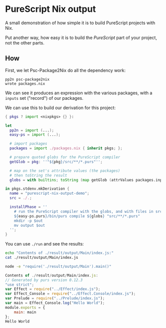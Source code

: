 # PureScript Nix output

A small demonstration of how simple it is to build PureScript projects with Nix.

Put another way, how easy it is to build the *PureScript* part of your project, not the other parts.

## How

First, we let Psc-Package2Nix do all the dependency work:

```
pp2n psc-package2nix
wrote packages.nix
```

We can see it produces an expression with the various packages, with a `inputs` set ("record") of our packages.

We can use this to build our derivation for this project:

```nix
{ pkgs ? import <nixpkgs> {} }:

let
  pp2n = import (...);
  easy-ps = import (...);

  # import packages
  packages = import ./packages.nix { inherit pkgs; };

  # prepare quoted globs for the PureScript compiler
  getGlob = pkg: ''"${pkg}/src/**/*.purs"'';

  # map on the set's attribute values (the packages)
  # then toString the result
  globs = with builtins; toString (map getGlob (attrValues packages.inputs));

in pkgs.stdenv.mkDerivation {
  name = "purescript-nix-output-demo";
  src = ./.;

  installPhase = ''
    # run the PureScript compiler with the globs, and with files in src
    ${easy-ps.purs}/bin/purs compile ${globs} "src/**/*.purs"
    mkdir -p $out
    mv output $out
  '';
}
```

You can use `./run` and see the results:

```bash
echo "Contents of ./result/output/Main/index.js:"
cat ./result/output/Main/index.js

node -e "require('./result/output/Main').main()"
```

```js
Contents of ./result/output/Main/index.js:
// Generated by purs version 0.12.3
"use strict";
var Effect = require("../Effect/index.js");
var Effect_Console = require("../Effect.Console/index.js");
var Prelude = require("../Prelude/index.js");
var main = Effect_Console.log("Hello World");
module.exports = {
    main: main
};
Hello World
```
